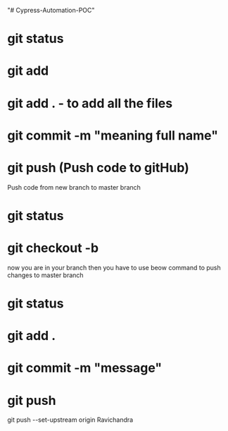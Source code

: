 "# Cypress-Automation-POC" 
# git status
# git add <filename>
# git add . - to add all the files
# git commit -m "meaning full name"
# git push (Push code to gitHub)

Push code from new branch to master branch
# git status
# git checkout -b <branchName>
now you are in your branch then you have to use beow command to push changes to master branch
# git status
# git add .
# git commit -m "message"
# git push 
git push --set-upstream origin Ravichandra
# 
